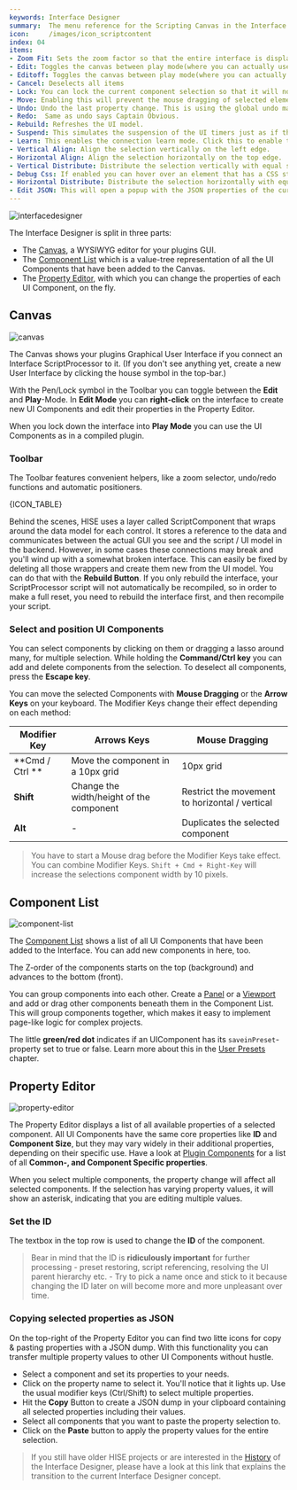 ```yaml
---
keywords: Interface Designer
summary:  The menu reference for the Scripting Canvas in the Interface Editor
icon:     /images/icon_scriptcontent
index: 04
items:	
- Zoom Fit: Sets the zoom factor so that the entire interface is displayed.
- Edit: Toggles the canvas between play mode(where you can actually use the Components) and edit mode where you can edit them and drag them around.
- Editoff: Toggles the canvas between play mode(where you can actually use the Components) and edit mode where you can edit them and drag them around.
- Cancel: Deselects all items
- Lock: You can lock the current component selection so that it will not be included when you drag the lasso for selecting components. This is helpful for background panels, etc. which you don't want to select but their child elements.
- Move: Enabling this will prevent the mouse dragging of selected elements to move their position. This avoids screwing up your interface layout accidentally.
- Undo: Undo the last property change. This is using the global undo manager, so it also undoes drag operations in the Component List or property changes in the Property Editor. 
- Redo:  Same as undo says Captain Obvious. 
- Rebuild: Refreshes the UI model. 
- Suspend: This simulates the suspension of the UI timers just as if the user would close your plugin window. You can use this to check if any vital functionality is depending on the UI timers being active.
- Learn: This enables the connection learn mode. Click this to enable the learn mode for the current selection, then move any other knob or UI element of another processor (or a meta parameter of a DSP network). It will then assign the processor connection and update the range of the Knob to match the target.
- Vertical Align: Align the selection vertically on the left edge. 
- Horizontal Align: Align the selection horizontally on the top edge. 
- Vertical Distribute: Distribute the selection vertically with equal space. 
- Debug Css: If enabled you can hover over an element that has a CSS stylesheet attached to inspect the CSS properties (and variables) that are applied to the component.
- Horizontal Distribute: Distribute the selection horizontally with equal space. 
- Edit JSON: This will open a popup with the JSON properties of the currently selected elements. It allows you to manually change the properties and do batch processing. Note that this is a very risky operation so it's possible to mess up the entire component tree so proceed with caution!
---
```


![interfacedesigner](images/custom/interface-designer.png)

The Interface Designer is split in three parts:

- The [Canvas](/working-with-hise/workspaces/scripting-workspace/canvas#canvas), a WYSIWYG editor for your plugins GUI. 
- The [Component List](/working-with-hise/workspaces/scripting-workspace/canvas#component-list) which is a value-tree representation of all the UI Components that have been added to the Canvas.
- The [Property Editor](/working-with-hise/workspaces/scripting-workspace/canvas#property-editor), with which you can change the properties of each UI Component, on the fly.

## Canvas

![canvas](images/custom/canvas.png)


The Canvas shows your plugins Graphical User Interface if you connect an Interface ScriptProcessor to it. (If you don't see anything yet, create a new User Interface by clicking the house symbol in the top-bar.)

With the Pen/Lock symbol in the Toolbar you can toggle between the **Edit** and **Play**-Mode. In **Edit Mode** you can **right-click** on the interface to create new UI Components and edit their properties in the Property Editor.

When you lock down the interface into **Play Mode** you can use the UI Components as in a compiled plugin.


### Toolbar

The Toolbar features convenient helpers, like a zoom selector, undo/redo functions and automatic positioners.

{ICON_TABLE}

Behind the scenes, HISE uses a layer called ScriptComponent that wraps around the data model for each control. It stores a reference to the data and communicates between the actual GUI you see and the script / UI model in the backend. However, in some cases these connections may break and you'll wind up with a somewhat broken interface. This can easily be fixed by deleting all those wrappers and create them new from the UI model. You can do that with the **Rebuild Button**. If you only rebuild the interface, your ScriptProcessor script will not automatically be recompiled, so in order to make a full reset, you need to rebuild the interface first, and then recompile your script.

### Select and position UI Components

You can select components by clicking on them or dragging a lasso around many, for multiple selection. While holding the **Command/Ctrl key** you can add and delete components from the selection. To deselect all components, press the **Escape key**.

You can move the selected Components with **Mouse Dragging** or the **Arrow Keys** on your keyboard. The Modifier Keys change their effect depending on each method: 

| Modifier Key | Arrows Keys | Mouse Dragging |
| --------- | -------------- | ---------------- |
| **Cmd / Ctrl ** | Move the component in a 10px grid |  10px grid |
| **Shift** | Change the width/height of the component | Restrict the movement to horizontal / vertical|
| **Alt** | - | Duplicates the selected component  |
> You have to start a Mouse drag before the Modifier Keys take effect.
> You can combine Modifier Keys. `Shift + Cmd + Right-Key` will increase the selections component width by 10 pixels.

## Component List

![component-list](images/custom/component-list.png)

The [Component List](/ui-components/floating-tiles/hise/scriptcomponentlist) shows a list of all UI Components that have been added to the Interface. You can add new components in here, too.

The Z-order of the components starts on the top (background) and advances to the bottom (front).

You can group components into each other. Create a [Panel](/ui-components/plugin-components/panel) or a [Viewport](/ui-components/plugin-components/viewport) and add or drag other components beneath them in the Component List. This will group components together, which makes it easy to implement page-like logic for complex projects.

The little **green/red dot** indicates if an UIComponent has its `saveinPreset`-property set to true or false. Learn more about this in the [User Presets](/working-with-hise/project-management/user-presets) chapter.  


## Property Editor
![property-editor](images/custom/property-editor.png)

The Property Editor displays a list of all available properties of a selected component. All UI Components have the same core properties like **ID** and **Component Size**, but they may vary widely in their additional properties, depending on their specific use. Have a look at [Plugin Components](/ui-components/plugin-components) for a list of all **Common-, and Component Specific properties**. 

When you select multiple components, the property change will affect all selected components. If the selection has varying property values, it will show an asterisk, indicating that you are editing multiple values.

### Set the ID

The textbox in the top row is used to change the **ID** of the component.
> Bear in mind that the ID is **ridiculously important** for further processing - preset restoring, script referencing, resolving the UI parent hierarchy etc. - Try to pick a name once and stick to it because changing the ID later on will become more and more unpleasant over time.


### Copying selected properties as JSON

On the top-right of the Property Editor you can find two litte icons for copy & pasting properties with a JSON dump. With this functionality you can transfer multiple property values to other UI Components without hustle.   

- Select a component and set its properties to your needs.
- Click on the property name to select it. You'll notice that it lights up. Use the usual modifier keys (Ctrl/Shift) to select multiple properties.
- Hit the **Copy** Button to create a JSON dump in your clipboard containing all selected properties including their values. 
- Select all components that you want to paste the property selection to.
- Click on the **Paste** button to apply the property values for the entire selection.

> If you still have older HISE projects or are interested in the [History](https://github.com/christophhart/hise_documentation/blob/master/NewInterfaceDesigner.md) of the Interface Designer, please have a look at this link that explains the transition to the current Interface Designer concept. 